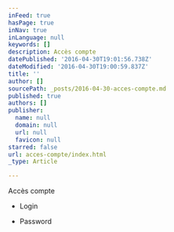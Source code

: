 ```yaml
---
inFeed: true
hasPage: true
inNav: true
inLanguage: null
keywords: []
description: Accès compte
datePublished: '2016-04-30T19:01:56.738Z'
dateModified: '2016-04-30T19:00:59.837Z'
title: ''
author: []
sourcePath: _posts/2016-04-30-acces-compte.md
published: true
authors: []
publisher:
  name: null
  domain: null
  url: null
  favicon: null
starred: false
url: acces-compte/index.html
_type: Article

---
```

Accès compte

* Login

* Password